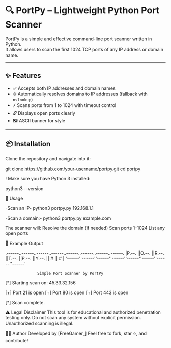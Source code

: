 # 🔍 PortPy – Lightweight Python Port Scanner

PortPy is a simple and effective command-line port scanner written in Python.  
It allows users to scan the first 1024 TCP ports of any IP address or domain name.

---

## ✨ Features

- ✅ Accepts both IP addresses and domain names
- 🌐 Automatically resolves domains to IP addresses (fallback with `nslookup`)
- ⚡ Scans ports from 1 to 1024 with timeout control
- 🔓 Displays open ports clearly
- 🖼️ ASCII banner for style

---

## 📦 Installation

Clone the repository and navigate into it:

git clone https://github.com/your-username/portpy.git
cd portpy

! Make sure you have Python 3 installed:

python3 --version

🚀 Usage

-Scan an IP-
python3 portpy.py 192.168.1.1

-Scan a domain:-
python3 portpy.py example.com

The scanner will:
Resolve the domain (if needed)
Scan ports 1–1024
List any open ports

🧠 Example Output


  .------..------..------..------..------..------..------..------.
  |P.--. ||O.--. ||R.--. ||T.--. ||P.--. ||Y.--. ||  #   ||  #   |
  '------''------''------''------''------''------''------''------'

                  Simple Port Scanner by PortPy
  
  [*] Starting scan on: 45.33.32.156
  
  [+] Port 21 is open
  [+] Port 80 is open
  [+] Port 443 is open
  
  [*] Scan complete.


⚠️ Legal Disclaimer
This tool is for educational and authorized penetration testing only.
Do not scan any system without explicit permission. Unauthorized scanning is illegal.

👨‍💻 Author
Developed by [FreeGamer_]
Feel free to fork, star ⭐, and contribute!
